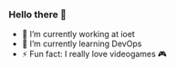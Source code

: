 ### Hello there 👋

- 🔭 I’m currently working at ioet
- 🌱 I’m currently learning DevOps
- ⚡ Fun fact: I really love videogames 🎮

